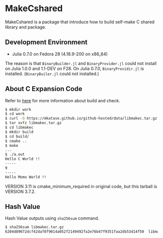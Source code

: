 # MakeCshared

MakeCshared is a package that introduce how to build self-make C shared library and package.

## Development Environment

* Julia 0.7.0 on Fedora 28 (4.18.9-200 on x86_64)

The reason is that `BinaryBuilder.jl` and `BinaryProvider.jl` could not install on Julia 1.0.0 and 1.1-DEV on F28. On Julia 0.7.0, `BinaryProvidir.jl` is installed. (`BinaryBuiler.jl` could not installed.)  

## About C Expansion Code
Refer to [here](https://github.com/mkatase/JuliaPractice) for more information about build and check.

```bash
$ mkdir work
$ cd work
$ curl -O https://mkatase.github.io/github-hosted/data/libmakec.tar.gz
$ tar xvfz libmakec.tar.gz 
$ cd libmakec
$ mkdir build
$ cd build/
$ cmake ..
$ make
...
$ ./a.out
Hello C World !!
-----
9
-----
Hello Momo World !!
```

VERSION 3.11 is cmake_minimum_required in original code, but this tarball is VERSION 3.7.2.

## Hash Value
Hash Value outputs using `sha256sum` command.

```bash
$ sha256sum libmakec.tar.gz
6204d89072dcf42daf8f9014a052f2149492fa2e76b47f9351faa2db53d14f50  libmakec.tar.gz
```

